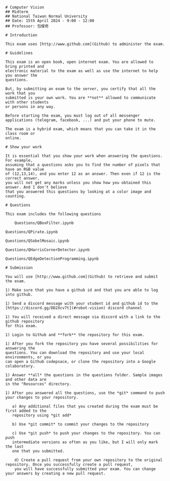
    # Computer Vision
    ## Midterm 
    ## National Taiwan Normal University
    ## Date: 15th April 2024 - 9:00 - 12:00
    ## Professor: 包傑奇
    
    # Introduction 
    
    This exam uses [http://www.github.com](Github) to administer the exam. 
    
    # Guidelines
    
    This exam is an open book, open internet exam. You are allowed to bring printed and
    electronic material to the exam as well as use the internet to help you answer the
    questions.
    
    But, by submitting an exam to the server, you certify that all the work that you
    submitted is your own work. You are **not** allowed to communicate with other students
    or persons in any way.
    
    Before starting the exam, you must log out of all messenger applications (telegram, facebook, ...) and put your phone to mute.
    
    The exam is a hybrid exam, which means that you can take it in the class room or
    online.
    
    # Show your work
    
    It is essential that you show your work when answering the questions. For example,
    assuming that a questions asks you to find the number of pixels that have an RGB value
    of (12,13,14), and you enter 12 as an answer. Then even if 12 is the correct answer,
    you will not get any marks unless you show how you obtained this answer. And I don't believe
    that you answered this questions by looking at a color image and counting.
    
    # Questions
    
    This exam includes the following questions
    
        Questions/QBoxFilter.ipynb

    Questions/QPirate.ipynb

    Questions/QSobelMosaic.ipynb

    Questions/QHarrisCornerDetector.ipynb

    Questions/QEdgeDetectionProgramming.ipynb
        
    # Submission
    
    You will use [http://www.github.com](Github) to retrieve and submit the exam.
    
    1) Make sure that you have a github id and that you are able to log into github.
        
    1) Send a discord message with your student id and github id to the
    [https://discord.gg/DD2Xcv7t](#robot-vision) discord channel
    
    1) You will received a direct message via discord with a link to the github repository
    for this exam.
    
    1) Login to Github and **fork** the repository for this exam.
    
    1) After you fork the repository you have several possibilities for answering the
    questions. You can download the repository and use your local environments, or you 
    can open a Github codepsace, or clone the repository into a Google colaboratory. 
    
    1) Answer **all* the questions in the questions folder. Sample images and other data are
    in the "Resources" directory.
    
    1) After you answered all the questions, use the *git* command to push your changes to your repository.
    
       a) Any additional files that you created during the exam must be first added to the
       repository using *git add*
    
       b) Use *git commit* to commit your changes to the repository
    
       c) Use *git push* to push your changes to the repository. You can push
       intermediate versions as often as you like, but I will only mark the last
       one that you submitted.

        d) Create a pull request from your own repository to the original repository. Once you successfully create a pull request,
        you will have successfully submitted your exam. You can change your answers by creating a new pull request.
        
        
